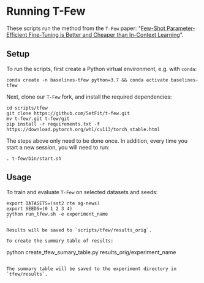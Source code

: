 # Running T-Few

These scripts run the method from the `T-Few` paper: "[Few-Shot Parameter-Efficient Fine-Tuning is Better and Cheaper than In-Context Learning](https://arxiv.org/abs/2205.05638)".

## Setup

To run the scripts, first create a Python virtual environment, e.g. with `conda`:

```
conda create -n baselines-tfew python=3.7 && conda activate baselines-tfew
```

Next, clone our `T-Few` fork, and install the required dependencies:

```
cd scripts/tfew
git clone https://github.com/SetFit/t-few.git
mv t-few/.git t-few/git
pip install -r requirements.txt -f https://download.pytorch.org/whl/cu113/torch_stable.html
```
The steps above only need to be done once. In addition, every time you start a new session, you will need to run:
```
. t-few/bin/start.sh
```

## Usage

To train and evaluate `T-Few` on selected datasets and seeds:
```
export DATASETS=(sst2 rte ag-news)
export SEEDS=(0 1 2 3 4)
python run_tfew.sh -e experiment_name
``

Results will be saved to `scripts/tfew/results_orig`. 

To create the summary table of results:
```
python create_tfew_sumary_table.py results_orig/experiment_name
```

The summary table will be saved to the experiment directory in `tfew/results`.
